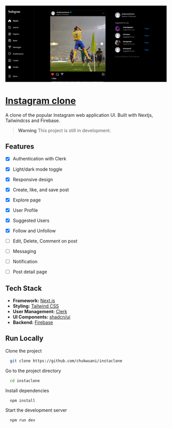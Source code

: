![App Homepage Screenshot](public/images/homepage.png)

# [Instagram clone](https://instaglone.vercel.app/)

A clone of the popular Instagram web application UI. Built with Nextjs, Tailwindcss and Firebase.

> **Warning**
> This project is still in development.

## Features
- [x]  Authentication with Clerk
- [x]  Light/dark mode toggle
- [x]  Responsive design
- [x]  Create, like, and save post
- [x]  Explore page
- [x]  User Profile
- [x]  Suggested Users
- [x]  Follow and Unfollow
- [ ]  Edit, Delete, Comment on post
- [ ]  Messaging
- [ ]  Notification
- [ ]  Post detail page


## Tech Stack

- **Framework:** [Next.js](https://nextjs.org)
- **Styling:** [Tailwind CSS](https://tailwindcss.com)
- **User Management:** [Clerk](https://clerk.com)
- **UI Components:** [shadcn/ui](https://ui.shadcn.com)
- **Backend:** [Firebase](https://firebase.com)


## Run Locally

Clone the project

```bash
  git clone https://github.com/chukwuani/instaclone
```

Go to the project directory

```bash
  cd instaclone
```

Install dependencies

```bash
  npm install
```

Start the development server

```bash
  npm run dev
```
